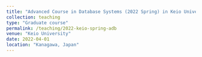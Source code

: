 ```yaml
---
title: "Advanced Course in Database Systems (2022 Spring) in Keio University"
collection: teaching
type: "Graduate course"
permalink: /teaching/2022-keio-spring-adb
venue: "Keio University"
date: 2022-04-01
location: "Kanagawa, Japan"
---
```

